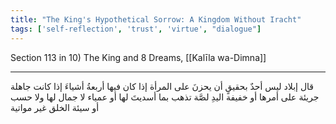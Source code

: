 ```yaml
---
title: "The King's Hypothetical Sorrow: A Kingdom Without Iracht"
tags: ['self-reflection', 'trust', 'virtue', "dialogue"]
---
```


 Section 113 in 10) The King and 8 Dreams, [[Kalīla wa-Dimna]]

---
قال إبلاد ليس أحدٌ بحقيقٍ أن يحزنَ على المرأة إذا كان فيها أربعةُ أشياءَ إذا كانت جاهلة جريئة على أمرها أو خفيفة اليدِ لصَّة تذهب بما أسديتَ لها أو عمياء لا جمال لها ولا حسب أو سيئة الخلق غير مواتية
